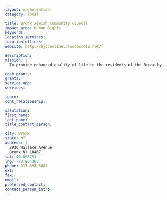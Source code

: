 ```yaml
---
layout: organization
category: local

title: Bronx Jewish Community Council
impact_area: Human Rights
keywords: 
location_services: 
location_offices: 
website: http://bjcconline.cloudaccess.net/

description: 
mission: |
  To provide enhanced quality of life to the residents of the Bronx by offering services, support, and connections to resources that help people continue living comfortably and safely in their homes and communities.

cash_grants: 
grants: 
service_opp: 
services: 

learn: 
cont_relationship: 

salutation: 
first_name: 
last_name: 
title_contact_person: 

city: Bronx
state: NY
address: |
  2930 Wallace Avenue  
  Bronx NY 10467
lat: 40.868791
lng: -73.864363
phone: 917-693-3084
ext: 
fax: 
email: 
preferred_contact: 
contact_person_intro: 
---
```

